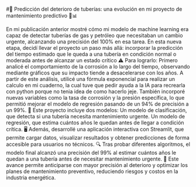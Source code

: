 #🔧 Predicción del deterioro de tuberías: una evolución en mi proyecto de mantenimiento predictivo 🧠📊

En mi publicación anterior mostré cómo mi modelo de machine learning era capaz de detectar tuberías de gas y petróleo que necesitaban un cambio urgente, alcanzando una precisión del 100% en esa tarea.
En esta nueva etapa, decidí llevar el proyecto un paso más allá: incorporar la predicción del tiempo estimado que le queda a una tubería en condición normal o moderada antes de alcanzar un estado crítico ⚠️
Para lograrlo:
  Primero analicé el comportamiento de la corrosión a lo largo del tiempo, 
  observando mediante gráficos que su impacto tiende a    desacelerarse con los años.
  A partir de este análisis, utilicé una fórmula exponencial para realizar un calculo en mi cuaderno,
  la cual tuve que pedir ayuda a la IA para recrearla con python porque no tenia idea de como hacerlo jeje.
  También incorporé nuevas variables como la tasa de corrosión y la presión específica,
  lo que permitió mejorar el modelo de regresión pasando de un 94% de precisión a un 99%.
🧠 Este proyecto incluye dos modelos:
    Un modelo de clasificación, que detecta si una tubería necesita mantenimiento urgente.
    Un modelo de regresión, que estima cuántos años le quedan antes de llegar a condición crítica.
🖥 Además, desarrollé una aplicación interactiva con Streamlit, que permite cargar datos, visualizar resultados y obtener predicciones de forma accesible para usuarios no técnicos.
🔍 Tras probar diferentes algoritmos, el modelo final alcanzó una precisión del 99% al estimar cuántos años le quedan a una tubería antes de necesitar mantenimiento urgente.
📌 Este avance permite anticiparse con mayor precisión al deterioro y optimizar los planes de mantenimiento preventivo, reduciendo riesgos y costos en la industria energética.
